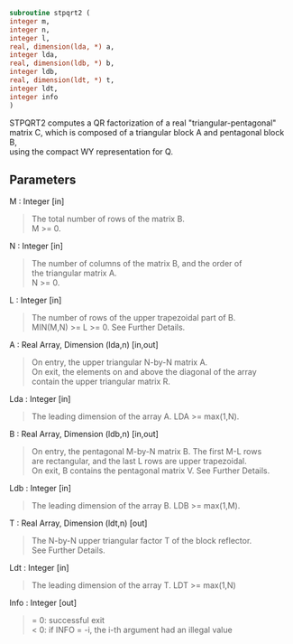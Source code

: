 ```fortran  
subroutine stpqrt2 (  
integer m,  
integer n,  
integer l,  
real, dimension(lda, *) a,  
integer lda,  
real, dimension(ldb, *) b,  
integer ldb,  
real, dimension(ldt, *) t,  
integer ldt,  
integer info  
)  
```  
  
STPQRT2 computes a QR factorization of a real "triangular-pentagonal"  
matrix C, which is composed of a triangular block A and pentagonal block B,  
using the compact WY representation for Q.  
  
## Parameters  
M : Integer [in]  
> The total number of rows of the matrix B.  
> M >= 0.  
  
N : Integer [in]  
> The number of columns of the matrix B, and the order of  
> the triangular matrix A.  
> N >= 0.  
  
L : Integer [in]  
> The number of rows of the upper trapezoidal part of B.  
> MIN(M,N) >= L >= 0.  See Further Details.  
  
A : Real Array, Dimension (lda,n) [in,out]  
> On entry, the upper triangular N-by-N matrix A.  
> On exit, the elements on and above the diagonal of the array  
> contain the upper triangular matrix R.  
  
Lda : Integer [in]  
> The leading dimension of the array A.  LDA >= max(1,N).  
  
B : Real Array, Dimension (ldb,n) [in,out]  
> On entry, the pentagonal M-by-N matrix B.  The first M-L rows  
> are rectangular, and the last L rows are upper trapezoidal.  
> On exit, B contains the pentagonal matrix V.  See Further Details.  
  
Ldb : Integer [in]  
> The leading dimension of the array B.  LDB >= max(1,M).  
  
T : Real Array, Dimension (ldt,n) [out]  
> The N-by-N upper triangular factor T of the block reflector.  
> See Further Details.  
  
Ldt : Integer [in]  
> The leading dimension of the array T.  LDT >= max(1,N)  
  
Info : Integer [out]  
> = 0: successful exit  
> < 0: if INFO = -i, the i-th argument had an illegal value  
  
